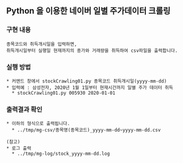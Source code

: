## Python 을 이용한 네이버 일별 주가데이터 크롤링



### 구현 내용
```
종목코드와 취득개시일을 입력하면, 
취득개시일부터 실행일 현재까지의 종가와 거래량을 취득하여 csv파일을 출력합니다.
```

### 실행 방법
```
* 커맨드 창에서 stockCrawling01.py 종목코드 취득개시일(yyyy-mm-dd)
* 입력예 : 삼성전자, 2020년 1월 1일부터 현재시간까지 일별 주가 데이터 취득
  * stockCrawling01.py 005930 2020-01-01
```

### 출력결과 확인
```
* 이하의 형식으로 출력됩니다.
  * ../tmp/mg-csv/종목명(종목코드)_yyyy-mm-dd~yyyy-mm-dd.csv
```

```
(참고)
* 로그 출력
  * ../tmp/mg-log/stock_yyyy-mm-dd.log
```
